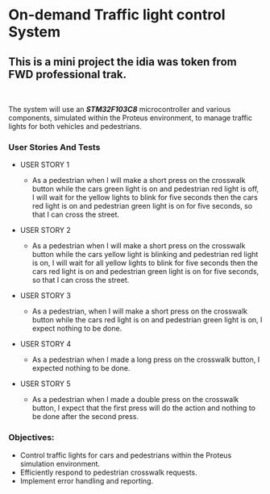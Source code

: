 # On-demand Traffic light control System

## This is a mini project the idia was token from FWD professional trak.

<br />

The system will use an ***STM32F103C8*** microcontroller and various components, simulated within the Proteus environment, to manage traffic lights for both vehicles and pedestrians.

### User Stories And Tests
- USER STORY 1
   - As a pedestrian when I will make a short press on the crosswalk button while the cars green light is on and pedestrian red light is off, I will wait for the 
    yellow lights to blink for five seconds then the cars red light is on and pedestrian green light is on for five seconds, so that I can cross the street.

- USER STORY 2
   - As a pedestrian when I will make a short press on the crosswalk button while the cars yellow light is blinking and pedestrian red light is on, I will wait for 
    all yellow lights to blink for five seconds then the cars red light is on and pedestrian green light is on for five seconds, so that I can cross the street.
- USER STORY 3
   - As a pedestrian, when I will make a short press on the crosswalk button while the cars red light is on and pedestrian green light is on, I expect nothing to 
    be done.
- USER STORY 4
   - As a pedestrian when I made a long press on the crosswalk button, I expected nothing to be done.
- USER STORY 5
   - As a pedestrian when I made a double press on the crosswalk button, I expect that the first press will do the action and nothing to be done after the second 
  press.

### Objectives:

- Control traffic lights for cars and pedestrians within the Proteus simulation environment.
- Efficiently respond to pedestrian crosswalk requests.
- Implement error handling and reporting.
